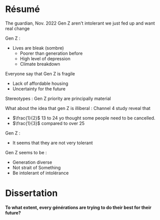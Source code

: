 # Résumé
The guardian, Nov. 2022
Gen Z aren't intolerant we just fed up and want real change

Gen Z : 
- Lives are bleak (sombre)
  - Poorer than generation before
  - High level of depression
  - Climate breakdown

Everyone say that Gen Z is fragile

- Lack of affordable housing
- Uncertainty for the future

Stereotypes : 
Gen Z priority are principally material

What about the idea that gen Z is illiberal : 
Channel 4 study reveal that
- $\frac{1}{2}$ 13 to 24 yo thought some people need to be cancelled. 
- $\frac{1}{3}$ compared to over 25

Gen Z : 
- It seems that they are not very tolerant

Gen Z seems to be : 
- Generation diverse
- Not strait of Something
- Be intolerant of intolérance


# Dissertation
#### To what extent, every générations are trying to do their best for their future?
